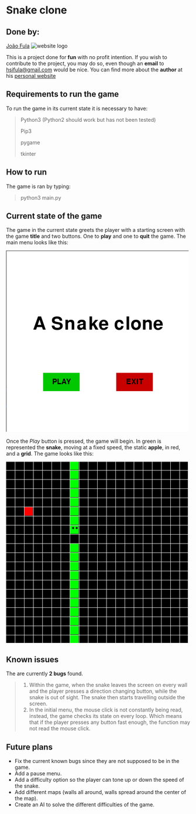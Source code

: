# Snake clone
## Done by: 
[João Fula](joaofula.pythonanywhere.com) ![website logo](https://joaofula.pythonanywhere.com/static/portfolio/logo.png)

This is a project done for **fun** with no profit intention. If you wish to contribute to the project, you may do so, even though an **email** to [hsifula@gmail.com](hsifula@gmail.com) would be nice.
You can find more about the **author** at his [personal website](joaofula.pythonanywhere.com)

## Requirements to run the game
To run the game in its current state it is necessary to have:
> Python3 (Python2 should work but has not been tested)
>
> Pip3
>
> pygame
>
> tkinter

## How to run

The game is ran by typing:
> python3 main.py

## Current state of the game

The game in the current state greets the player with a starting screen with the game **title** and two buttons. One to **play** and one to **quit** the game.
The main menu looks like this:

![Main menu](https://github.com/JoaoFula/SnakeGame/blob/master/menu.png "Main menu")

Once the *Play* button is pressed, the game will begin. In green is represented the **snake**, moving at a fixed speed, the static **apple**, in red, and a **grid**.
The game looks like this:

![Game](https://github.com/JoaoFula/SnakeGame/blob/master/game.png "Game")


## Known issues
The are currently **2 bugs** found.

> 1) Within the game, when the snake leaves the screen on every wall and the player presses a direction changing button, while the snake is out of sight. The snake then starts travelling outside the screen.
> 2) In the initial menu, the mouse click is not constantly being read, instead, the game checks its state on every loop. Which means that if the player presses any button fast enough, the function may not read the mouse click. 

## Future plans
* Fix the current known bugs since they are not supposed to be in the game.
* Add a pause menu.
* Add a difficulty option so the player can tone up or down the speed of the snake.
* Add different maps (walls all around, walls spread around the center of the map).
* Create an AI to solve the different difficulties of the game.